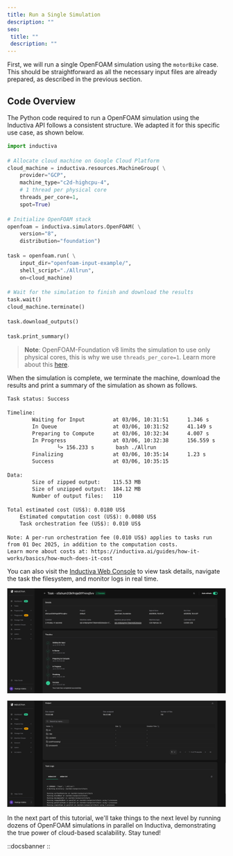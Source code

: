 ```yaml
---
title: Run a Single Simulation
description: ""
seo:
 title: ""
 description: ""
---
```


First, we will run a single OpenFOAM simulation using the `motorBike`
case. This should be straightforward as all the necessary input files are
already prepared, as described in the previous section.

## Code Overview
The Python code required to run a OpenFOAM simulation using the Inductiva API follows a consistent structure. We adapted it for this specific use case, as shown below.

```python
import inductiva

# Allocate cloud machine on Google Cloud Platform
cloud_machine = inductiva.resources.MachineGroup( \
    provider="GCP",
    machine_type="c2d-highcpu-4",
    # 1 thread per physical core
    threads_per_core=1,
    spot=True)

# Initialize OpenFOAM stack
openfoam = inductiva.simulators.OpenFOAM( \
    version="8",
    distribution="foundation")

task = openfoam.run( \
    input_dir="openfoam-input-example/",
    shell_script="./Allrun",
    on=cloud_machine)

# Wait for the simulation to finish and download the results
task.wait()
cloud_machine.terminate()

task.download_outputs()

task.print_summary()
```

> **Note**: OpenFOAM-Foundation v8 limits the simulation to use only physical cores, this is why we use `threads_per_core=1`. Learn more about this [here](../../faq.md#6-why-does-my-simulation-keep-failing-with-there-are-not-enough-slots-available-even-though-my-machine-has-enough-resources).

When the simulation is complete, we terminate the machine, download the results and print a summary of the simulation as shown as follows.

```
Task status: Success

Timeline:
        Waiting for Input         at 03/06, 10:31:51      1.346 s
        In Queue                  at 03/06, 10:31:52      41.149 s
        Preparing to Compute      at 03/06, 10:32:34      4.007 s
        In Progress               at 03/06, 10:32:38      156.559 s
                └> 156.233 s       bash ./Allrun
        Finalizing                at 03/06, 10:35:14      1.23 s
        Success                   at 03/06, 10:35:15

Data:
        Size of zipped output:    115.53 MB
        Size of unzipped output:  184.12 MB
        Number of output files:   110

Total estimated cost (US$): 0.0180 US$
	Estimated computation cost (US$): 0.0080 US$
	Task orchestration fee (US$): 0.010 US$

Note: A per-run orchestration fee (0.010 US$) applies to tasks run from 01 Dec 2025, in addition to the computation costs.
Learn more about costs at: https://inductiva.ai/guides/how-it-works/basics/how-much-does-it-cost
```

You can also visit the [Inductiva Web Console](https://console.inductiva.ai/) to view task details, navigate
the task the filesystem, and monitor logs in real time.

![console timeline](../../_static/console_timeline.png)

![console logs](../../_static/console_logs.png)

In the next part of this tutorial, we'll take things to the next level by running dozens of OpenFOAM simulations in parallel on Inductiva, demonstrating the true power of cloud-based scalability. Stay tuned!

::docsbanner
::
